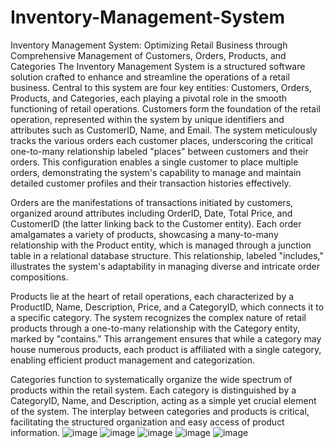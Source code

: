 # Inventory-Management-System
Inventory Management System: Optimizing Retail Business through Comprehensive Management of Customers, Orders, Products, and Categories
The Inventory Management System is a structured software solution crafted to enhance and streamline the operations of a retail business. Central to this system are four key entities: Customers, Orders, Products, and Categories, each playing a pivotal role in the smooth functioning of retail operations.
Customers form the foundation of the retail operation, represented within the system by unique identifiers and attributes such as CustomerID, Name, and Email. The system meticulously tracks the various orders each customer places, underscoring the critical one-to-many relationship labeled "places" between customers and their orders. This configuration enables a single customer to place multiple orders, demonstrating the system's capability to manage and maintain detailed customer profiles and their transaction histories effectively.

Orders are the manifestations of transactions initiated by customers, organized around attributes including OrderID, Date, Total Price, and CustomerID (the latter linking back to the Customer entity). Each order amalgamates a variety of products, showcasing a many-to-many relationship with the Product entity, which is managed through a junction table in a relational database structure. This relationship, labeled "includes," illustrates the system's adaptability in managing diverse and intricate order compositions.

Products lie at the heart of retail operations, each characterized by a ProductID, Name, Description, Price, and a CategoryID, which connects it to a specific category. The system recognizes the complex nature of retail products through a one-to-many relationship with the Category entity, marked by "contains." This arrangement ensures that while a category may house numerous products, each product is affiliated with a single category, enabling efficient product management and categorization.

Categories function to systematically organize the wide spectrum of products within the retail system. Each category is distinguished by a CategoryID, Name, and Description, acting as a simple yet crucial element of the system. The interplay between categories and products is critical, facilitating the structured organization and easy access of product information.
![image](https://github.com/Ahmadyahya254/Inventory-Management-System/assets/119107643/c5e11d45-318e-460a-842f-b35fb9102f6d)
![image](https://github.com/Ahmadyahya254/Inventory-Management-System/assets/119107643/6f18249e-6d05-4740-aa0f-822905fddb5e)
![image](https://github.com/Ahmadyahya254/Inventory-Management-System/assets/119107643/e85f6b56-6a5a-47ed-8801-1e5a0f926293)
![image](https://github.com/Ahmadyahya254/Inventory-Management-System/assets/119107643/2bf5925c-c278-4ba6-98a8-db76f6053c5a)
![image](https://github.com/Ahmadyahya254/Inventory-Management-System/assets/119107643/389a533c-e5f3-4b29-bb49-5f234147ace2)

